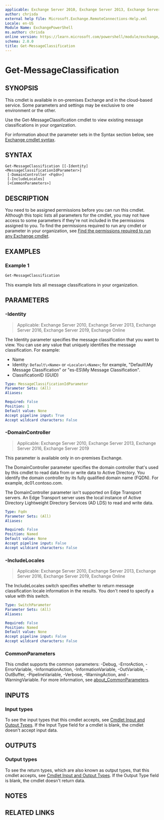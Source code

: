 ```yaml
---
applicable: Exchange Server 2010, Exchange Server 2013, Exchange Server 2016, Exchange Server 2019, Exchange Online
author: chrisda
external help file: Microsoft.Exchange.RemoteConnections-Help.xml
Locale: en-US
Module Name: ExchangePowerShell
ms.author: chrisda
online version: https://learn.microsoft.com/powershell/module/exchange/get-messageclassification
schema: 2.0.0
title: Get-MessageClassification
---
```


# Get-MessageClassification

## SYNOPSIS
This cmdlet is available in on-premises Exchange and in the cloud-based service. Some parameters and settings may be exclusive to one environment or the other.

Use the Get-MessageClassification cmdlet to view existing message classifications in your organization.

For information about the parameter sets in the Syntax section below, see [Exchange cmdlet syntax](https://learn.microsoft.com/powershell/exchange/exchange-cmdlet-syntax).

## SYNTAX

```
Get-MessageClassification [[-Identity] <MessageClassificationIdParameter>]
 [-DomainController <Fqdn>]
 [-IncludeLocales]
 [<CommonParameters>]
```

## DESCRIPTION
You need to be assigned permissions before you can run this cmdlet. Although this topic lists all parameters for the cmdlet, you may not have access to some parameters if they're not included in the permissions assigned to you. To find the permissions required to run any cmdlet or parameter in your organization, see [Find the permissions required to run any Exchange cmdlet](https://learn.microsoft.com/powershell/exchange/find-exchange-cmdlet-permissions).

## EXAMPLES

### Example 1
```powershell
Get-MessageClassification
```

This example lists all message classifications in your organization.

## PARAMETERS

### -Identity

> Applicable: Exchange Server 2010, Exchange Server 2013, Exchange Server 2016, Exchange Server 2019, Exchange Online

The Identity parameter specifies the message classification that you want to view. You can use any value that uniquely identifies the message classification. For example:

- Name
- Identity: `Default\<Name>` or `<Locale>\<Name>`; for example, "Default\My Message Classification" or "es-ES\My Message Classification".
- ClassificationID (GUID)

```yaml
Type: MessageClassificationIdParameter
Parameter Sets: (All)
Aliases:

Required: False
Position: 1
Default value: None
Accept pipeline input: True
Accept wildcard characters: False
```

### -DomainController

> Applicable: Exchange Server 2010, Exchange Server 2013, Exchange Server 2016, Exchange Server 2019

This parameter is available only in on-premises Exchange.

The DomainController parameter specifies the domain controller that's used by this cmdlet to read data from or write data to Active Directory. You identify the domain controller by its fully qualified domain name (FQDN). For example, dc01.contoso.com.

The DomainController parameter isn't supported on Edge Transport servers. An Edge Transport server uses the local instance of Active Directory Lightweight Directory Services (AD LDS) to read and write data.

```yaml
Type: Fqdn
Parameter Sets: (All)
Aliases:

Required: False
Position: Named
Default value: None
Accept pipeline input: False
Accept wildcard characters: False
```

### -IncludeLocales

> Applicable: Exchange Server 2010, Exchange Server 2013, Exchange Server 2016, Exchange Server 2019, Exchange Online

The IncludeLocales switch specifies whether to return message classification locale information in the results. You don't need to specify a value with this switch.

```yaml
Type: SwitchParameter
Parameter Sets: (All)
Aliases:

Required: False
Position: Named
Default value: None
Accept pipeline input: False
Accept wildcard characters: False
```

### CommonParameters
This cmdlet supports the common parameters: -Debug, -ErrorAction, -ErrorVariable, -InformationAction, -InformationVariable, -OutVariable, -OutBuffer, -PipelineVariable, -Verbose, -WarningAction, and -WarningVariable. For more information, see [about_CommonParameters](https://go.microsoft.com/fwlink/p/?LinkID=113216).

## INPUTS

### Input types
To see the input types that this cmdlet accepts, see [Cmdlet Input and Output Types](https://go.microsoft.com/fwlink/p/?LinkId=616387). If the Input Type field for a cmdlet is blank, the cmdlet doesn't accept input data.

## OUTPUTS

### Output types
To see the return types, which are also known as output types, that this cmdlet accepts, see [Cmdlet Input and Output Types](https://go.microsoft.com/fwlink/p/?LinkId=616387). If the Output Type field is blank, the cmdlet doesn't return data.

## NOTES

## RELATED LINKS
